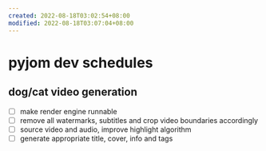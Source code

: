 ```yaml
---
created: 2022-08-18T03:02:54+08:00
modified: 2022-08-18T03:07:04+08:00
---
```


# pyjom dev schedules

## dog/cat video generation
- [ ] make render engine runnable
- [ ] remove all watermarks, subtitles and crop video boundaries accordingly
- [ ] source video and audio, improve highlight algorithm
- [ ] generate appropriate title, cover, info and tags
